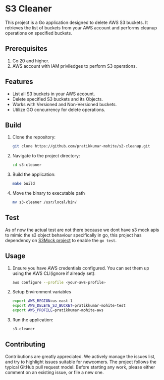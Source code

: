 # S3 Cleaner
This project is a Go application designed to delete AWS S3 buckets.  It retrieves the list of buckets from your AWS account and performs cleanup operations on specified buckets.

## Prerequisites

1. Go 20 and higher.
2. AWS account with IAM priviledges to perform S3 operations.

## Features

- List all S3 buckets in your AWS account.
- Delete specified S3 buckets and its Objects.
- Works with Versioned and Non-Versioned buckets.
- Utilize GO concurrency for delete operations.

## Build

1. Clone the repository:
    ```sh
    git clone https://github.com/pratikkumar-mohite/s2-cleanup.git
    ```
2. Navigate to the project directory:
    ```sh
    cd s3-cleaner
    ```
3. Build the application:
    ```sh
    make build
    ```
4. Move the binary to executable path
    ```sh
    mv s3-cleaner /usr/local/bin/
    ```

## Test
As of now the actual test are not there because we dont have s3 mock apis to mimic the s3 object behaviour specifically in go, this project has dependency on [S3Mock project](https://github.com/pratikkumar-mohite/S3Mock) to enable the `go test`.

## Usage

1. Ensure you have AWS credentials configured. You can set them up using the AWS CLI(ignore if already set):
    ```sh
    aws configure --profile <your-aws-profile>
    ```
2. Setup Environment variables
    ```sh
    export AWS_REGION=us-east-1
    export AWS_DELETE_S3_BUCKET=pratikkumar-mohite-test
    export AWS_PROFILE=pratikkumar-mohite-aws
    ```
2. Run the application:
    ```sh
    s3-cleaner
    ```

## Contributing

Contributions are greatly appreciated. We actively manage the issues list, and try to highlight issues suitable for newcomers. The project follows the typical GitHub pull request model. Before starting any work, please either comment on an existing issue, or file a new one.